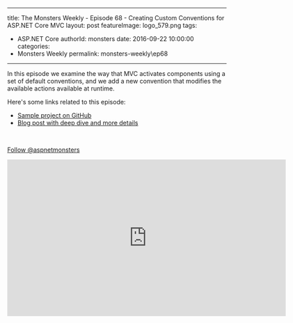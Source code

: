 
---
title: The Monsters Weekly - Episode 68 -  Creating Custom Conventions for ASP.NET Core MVC 
layout: post
featureImage: logo_579.png
tags: 
  - ASP.NET Core
authorId: monsters
date: 2016-09-22 10:00:00
categories:
  - Monsters Weekly
permalink: monsters-weekly\ep68
---

<p>In this episode we examine the way that MVC activates components using a set of default conventions, and we add a new convention that modifies the available actions available at runtime.</p><p>Here's some links related to this episode:</p><ul><li><a href="https://github.com/AspNetMonsters/Ep68-CustomConventions/">Sample project on GitHub</a></li><li><a href="http://jameschambers.com/2016/09/Bending-ASP-NET-MVC-Core-To-Your-Will/">Blog post with deep dive and more details</a></li></ul><p>&nbsp;</p><p><a class="twitter-follow-button" href="https://twitter.com/aspnetmonsters">Follow @aspnetmonsters</a></p> 

<!--more-->
<iframe src='https://channel9.msdn.com/Series/aspnetmonsters/ASPNET-Monsters-Ep-68-Creating-Custom-Conventions-for-ASPNET-Core-MVC/player' width='640' height='360' allowFullScreen frameBorder='0'></iframe>
